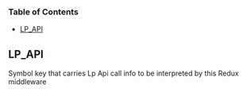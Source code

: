 <!-- Generated by documentation.js. Update this documentation by updating the source code. -->

### Table of Contents

-   [LP_API](#lp_api)

## LP_API

Symbol key that carries Lp Api call info to be interpreted by this Redux middleware
